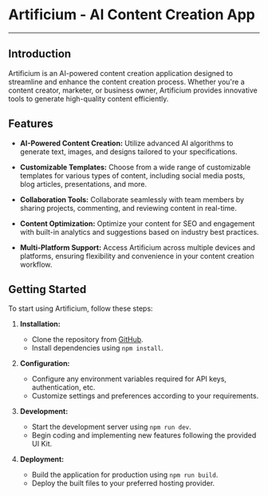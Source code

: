 # Artificium - AI Content Creation App

---

## Introduction

Artificium is an AI-powered content creation application designed to streamline and enhance the content creation process. Whether you're a content creator, marketer, or business owner, Artificium provides innovative tools to generate high-quality content efficiently.

## Features

- **AI-Powered Content Creation:** Utilize advanced AI algorithms to generate text, images, and designs tailored to your specifications.
  
- **Customizable Templates:** Choose from a wide range of customizable templates for various types of content, including social media posts, blog articles, presentations, and more.

- **Collaboration Tools:** Collaborate seamlessly with team members by sharing projects, commenting, and reviewing content in real-time.

- **Content Optimization:** Optimize your content for SEO and engagement with built-in analytics and suggestions based on industry best practices.

- **Multi-Platform Support:** Access Artificium across multiple devices and platforms, ensuring flexibility and convenience in your content creation workflow.

## Getting Started

To start using Artificium, follow these steps:

1. **Installation:**
   - Clone the repository from [GitHub](https://github.com/msahalkc/artificium).
   - Install dependencies using `npm install`.

2. **Configuration:**
   - Configure any environment variables required for API keys, authentication, etc.
   - Customize settings and preferences according to your requirements.

3. **Development:**
   - Start the development server using `npm run dev`.
   - Begin coding and implementing new features following the provided UI Kit.

4. **Deployment:**
   - Build the application for production using `npm run build`.
   - Deploy the built files to your preferred hosting provider.
